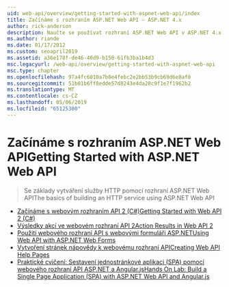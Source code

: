 ```yaml
---
uid: web-api/overview/getting-started-with-aspnet-web-api/index
title: Začínáme s rozhraním ASP.NET Web API – ASP.NET 4.x
author: rick-anderson
description: Naučte se používat rozhraní ASP.NET Web API v ASP.NET 4.x k rychlému sestavování služeb HTTP, kterými můžou oslovit širokou škálu klientů.
ms.author: riande
ms.date: 01/17/2012
ms.custom: seoapril2019
ms.assetid: a36e178f-de46-46d9-b150-61fb3ba1b4d3
msc.legacyurl: /web-api/overview/getting-started-with-aspnet-web-api
msc.type: chapter
ms.openlocfilehash: 97a4fc6010a7b0e4febc2e2bb53b9cb69d6e8af0
ms.sourcegitcommit: 51b01b6ff8edde57d8243e4da28c9f1e7f1962b2
ms.translationtype: MT
ms.contentlocale: cs-CZ
ms.lasthandoff: 05/06/2019
ms.locfileid: "65125300"
---
```

# <a name="getting-started-with-aspnet-web-api"></a><span data-ttu-id="13923-103">Začínáme s rozhraním ASP.NET Web API</span><span class="sxs-lookup"><span data-stu-id="13923-103">Getting Started with ASP.NET Web API</span></span>

> <span data-ttu-id="13923-104">Se základy vytváření služby HTTP pomocí rozhraní ASP.NET Web API</span><span class="sxs-lookup"><span data-stu-id="13923-104">The basics of building an HTTP service using ASP.NET Web API</span></span>

- [<span data-ttu-id="13923-105">Začínáme s webovým rozhraním API 2 (C#)</span><span class="sxs-lookup"><span data-stu-id="13923-105">Getting Started with Web API 2 (C#)</span></span>](tutorial-your-first-web-api.md)
- [<span data-ttu-id="13923-106">Výsledky akcí ve webovém rozhraní API 2</span><span class="sxs-lookup"><span data-stu-id="13923-106">Action Results in Web API 2</span></span>](action-results.md)
- [<span data-ttu-id="13923-107">Použití webového rozhraní API s webovými formuláři ASP.NET</span><span class="sxs-lookup"><span data-stu-id="13923-107">Using Web API with ASP.NET Web Forms</span></span>](using-web-api-with-aspnet-web-forms.md)
- [<span data-ttu-id="13923-108">Vytvoření stránek nápovědy k webovému rozhraní API</span><span class="sxs-lookup"><span data-stu-id="13923-108">Creating Web API Help Pages</span></span>](creating-api-help-pages.md)
- [<span data-ttu-id="13923-109">Praktické cvičení: Sestavení jednostránkové aplikaci (SPA) pomocí webového rozhraní API ASP.NET a Angular.js</span><span class="sxs-lookup"><span data-stu-id="13923-109">Hands On Lab: Build a Single Page Application (SPA) with ASP.NET Web API and Angular.js</span></span>](build-a-single-page-application-spa-with-aspnet-web-api-and-angularjs.md)
